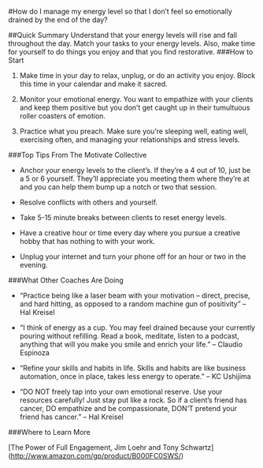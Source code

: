 #How do I manage my energy level so that I don’t feel so emotionally drained by the end of the day?

##Quick Summary
Understand that your energy levels will rise and fall throughout the day. Match your tasks to your energy levels. Also, make time for yourself to do things you enjoy and that you find restorative.
###How to Start

1. Make time in your day to relax, unplug, or do an activity you enjoy. Block this time in your calendar and make it sacred.

2. Monitor your emotional energy. You want to empathize with your clients and keep them positive but you don’t get caught up in their tumultuous roller coasters of emotion.

3. Practice what you preach. Make sure you’re sleeping well, eating well, exercising often, and managing your relationships and stress levels.

###Top Tips From The Motivate Collective

* Anchor your energy levels to the client’s. If they’re a 4 out of 10, just be a 5 or 6 yourself. They’ll appreciate you meeting them where they’re at and you can help them bump up a notch or two that session.

* Resolve conflicts with others and yourself.

* Take 5-15 minute breaks between clients to reset energy levels.

* Have a creative hour or time every day where you pursue a creative hobby that has nothing to with your work.

* Unplug your internet and turn your phone off for an hour or two in the evening.

###What Other Coaches Are Doing

* “Practice being like a laser beam with your motivation – direct, precise, and hard hitting, as opposed to a random machine gun of positivity” – Hal Kreisel

* “I think of energy as a cup. You may feel drained because your currently pouring without refilling. Read a book, meditate, listen to a podcast, anything that will you make you smile and enrich your life.” – Claudio Espinoza

* “Refine your skills and habits in life. Skills and habits are like business automation, once in place, takes less energy to operate.” – KC Ushijima

* “DO NOT freely tap into your own emotional reserve. Use your resources carefully! Just stay put like a rock. So if a client’s friend has cancer, DO empathize and be compassionate, DON‘T pretend your friend has cancer.” – Hal Kreisel

###Where to Learn More

[The Power of Full Engagement, Jim Loehr and Tony Schwartz] (http://www.amazon.com/gp/product/B000FC0SWS/)
